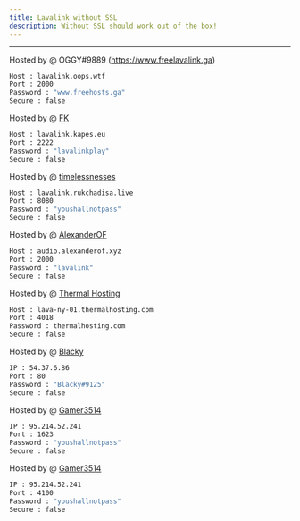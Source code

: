 ```yaml
---
title: Lavalink without SSL
description: Without SSL should work out of the box!
---
```


---
Hosted by @ OGGY#9889 (https://www.freelavalink.ga)
```bash
Host : lavalink.oops.wtf
Port : 2000
Password : "www.freehosts.ga"
Secure : false
```

Hosted by @ [FK](https://github.com/flkapes)
```bash
Host : lavalink.kapes.eu
Port : 2222
Password : "lavalinkplay"
Secure : false
```

Hosted by @ [timelessnesses](https://rukchadisa.live)
```bash
Host : lavalink.rukchadisa.live
Port : 8080
Password : "youshallnotpass"
Secure : false
```

Hosted by @ [AlexanderOF](https://alexanderof.xyz/2022/05/03/free-lavalink/)
```bash
Host : audio.alexanderof.xyz
Port : 2000
Password : "lavalink"
Secure : false
```

Hosted by @ [Thermal Hosting](https://thermalhosting.com)
```bash
Host : lava-ny-01.thermalhosting.com
Port : 4018
Password : thermalhosting.com
Secure : false
```

Hosted by @ [Blacky](https://blacky-dev.me/)
```bash
IP : 54.37.6.86
Port : 80
Password : "Blacky#9125"
Secure : false
```
Hosted by @ [Gamer3514](https://github.com/thegamer3514)
```bash
IP : 95.214.52.241
Port : 1623
Password : "youshallnotpass"
Secure : false
```
Hosted by @ [Gamer3514](https://github.com/thegamer3514)
```bash
IP : 95.214.52.241
Port : 4100
Password : "youshallnotpass"
Secure : false
```
